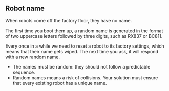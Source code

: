 ## Robot name

When robots come off the factory floor, they have no name.

  The first time you boot them up, a random name is generated in the format of two uppercase letters followed by three digits, such as RX837 or BC811.

  Every once in a while we need to reset a robot to its factory settings, which means that their name gets wiped. The next time you ask, it will respond with a new random name.

  * The names must be random: they should not follow a predictable sequence.
  * Random names means a risk of collisions. Your solution must ensure that every existing robot has a unique name.